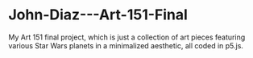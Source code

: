 # John-Diaz---Art-151-Final
My Art 151 final project, which is just a collection of art pieces featuring various Star Wars planets in a minimalized aesthetic, all coded in p5.js. 
